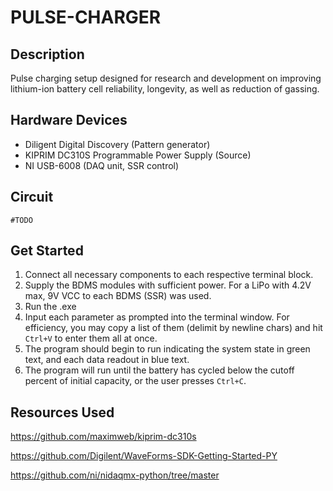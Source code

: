 # PULSE-CHARGER

## Description

Pulse charging setup designed for research and development on improving lithium-ion battery cell reliability, longevity, as well as reduction of gassing. 

## Hardware Devices

- Diligent Digital Discovery (Pattern generator)
- KIPRIM DC310S Programmable Power Supply (Source)
- NI USB-6008 (DAQ unit, SSR control)

## Circuit

`#TODO`

## Get Started

1. Connect all necessary components to each respective terminal block.
2. Supply the BDMS modules with sufficient power. For a LiPo with 4.2V max, 9V VCC to each BDMS (SSR) was used.
3. Run the .exe
4. Input each parameter as prompted into the terminal window. For efficiency, you may copy a list of them (delimit by newline chars) and hit `Ctrl+V` to enter them all at once.
5. The program should begin to run indicating the system state in green text, and each data readout in blue text.
6. The program will run until the battery has cycled below the cutoff percent of initial capacity, or the user presses `Ctrl+C`. 

## Resources Used

https://github.com/maximweb/kiprim-dc310s

https://github.com/Digilent/WaveForms-SDK-Getting-Started-PY

https://github.com/ni/nidaqmx-python/tree/master